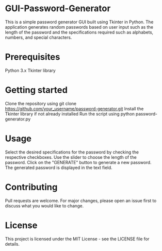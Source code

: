 # GUI-Password-Generator
This is a simple password generator GUI built using Tkinter in Python. The application generates random passwords based on user input such as the length of the password and the specifications required such as alphabets, numbers, and special characters.

# Prerequisites
Python 3.x
Tkinter library

# Getting started
Clone the repository using git clone https://github.com/your_username/password-generator.git
Install the Tkinter library if not already installed
Run the script using python password-generator.py

# Usage
Select the desired specifications for the password by checking the respective checkboxes.
Use the slider to choose the length of the password.
Click on the "GENERATE" button to generate a new password.
The generated password is displayed in the text field.

# Contributing
Pull requests are welcome. For major changes, please open an issue first to discuss what you would like to change.

# License
This project is licensed under the MIT License - see the LICENSE file for details.
